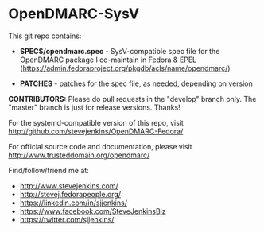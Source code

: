 OpenDMARC-SysV
===============
This git repo contains:

- **SPECS/opendmarc.spec** - SysV-compatible spec file for the OpenDMARC package I co-maintain in Fedora & EPEL (https://admin.fedoraproject.org/pkgdb/acls/name/opendmarc/)

- **PATCHES** - patches for the spec file, as needed, depending on version

**CONTRIBUTORS:** Please do pull requests in the "develop" branch only. The "master" branch is just for release versions. Thanks!

For the systemd-compatible version of this repo, visit http://github.com/stevejenkins/OpenDMARC-Fedora/

For official source code and documentation, please visit http://www.trusteddomain.org/opendmarc/

Find/follow/friend me at:
- http://www.stevejenkins.com/
- http://stevej.fedorapeople.org/
- https://linkedin.com/in/sjjenkins/
- https://www.facebook.com/SteveJenkinsBiz
- https://twitter.com/sjjenkins/
